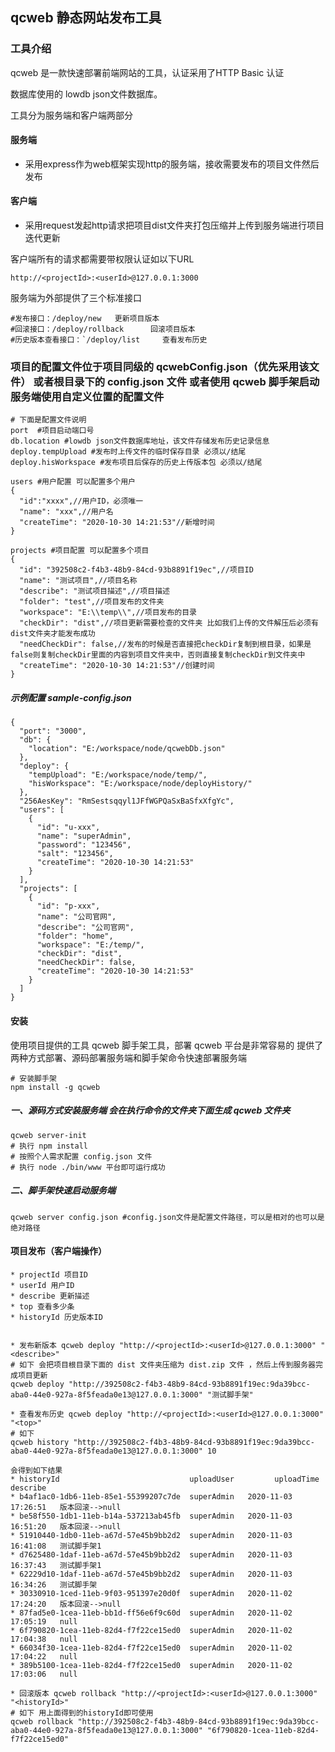 ## qcweb 静态网站发布工具

### 工具介绍
qcweb 是一款快速部署前端网站的工具，认证采用了HTTP Basic 认证

数据库使用的 lowdb json文件数据库。

工具分为服务端和客户端两部分

#### 服务端
* 采用express作为web框架实现http的服务端，接收需要发布的项目文件然后发布

#### 客户端
* 采用request发起http请求把项目dist文件夹打包压缩并上传到服务端进行项目迭代更新

客户端所有的请求都需要带权限认证如以下URL

`http://<projectId>:<userId>@127.0.0.1:3000`

服务端为外部提供了三个标准接口
```
#发布接口：/deploy/new   更新项目版本
#回滚接口：/deploy/rollback      回滚项目版本
#历史版本查看接口：`/deploy/list     查看发布历史
```

### 项目的配置文件位于项目同级的 qcwebConfig.json（优先采用该文件） 或者根目录下的  config.json 文件 或者使用 qcweb 脚手架启动服务端使用自定义位置的配置文件
```
# 下面是配置文件说明
port  #项目启动端口号
db.location #lowdb json文件数据库地址，该文件存储发布历史记录信息
deploy.tempUpload #发布时上传文件的临时保存目录 必须以/结尾
deploy.hisWorkspace #发布项目后保存的历史上传版本包 必须以/结尾

users #用户配置 可以配置多个用户
{
  "id":"xxxx",//用户ID，必须唯一
  "name": "xxx",//用户名
  "createTime": "2020-10-30 14:21:53"//新增时间
}

projects #项目配置 可以配置多个项目
{
  "id": "392508c2-f4b3-48b9-84cd-93b8891f19ec",//项目ID
  "name": "测试项目",//项目名称
  "describe": "测试项目描述",//项目描述
  "folder": "test",//项目发布的文件夹
  "workspace": "E:\\temp\\",//项目发布的目录
  "checkDir": "dist",//项目更新需要检查的文件夹 比如我们上传的文件解压后必须有dist文件夹才能发布成功
  "needCheckDir": false,//发布的时候是否直接把checkDir复制到根目录，如果是false则复制checkDir里面的内容到项目文件夹中，否则直接复制checkDir到文件夹中
  "createTime": "2020-10-30 14:21:53"//创建时间
}
```
##### 示例配置 sample-config.json
```
{
  "port": "3000",
  "db": {
    "location": "E:/workspace/node/qcwebDb.json"
  },
  "deploy": {
    "tempUpload": "E:/workspace/node/temp/",
    "hisWorkspace": "E:/workspace/node/deployHistory/"
  },
  "256AesKey": "RmSestsqqyl1JFfWGPQaSxBaSfxXfgYc",
  "users": [
    {
      "id": "u-xxx",
      "name": "superAdmin",
      "password": "123456",
      "salt": "123456",
      "createTime": "2020-10-30 14:21:53"
    }
  ],
  "projects": [
    {
      "id": "p-xxx",
      "name": "公司官网",
      "describe": "公司官网",
      "folder": "home",
      "workspace": "E:/temp/",
      "checkDir": "dist",
      "needCheckDir": false,
      "createTime": "2020-10-30 14:21:53"
    }
  ]
}

```

#### 安装
使用项目提供的工具 qcweb 脚手架工具，部署 qcweb 平台是非常容易的 提供了两种方式部署、源码部署服务端和脚手架命令快速部署服务端
```shell script
# 安装脚手架
npm install -g qcweb
```
##### 一、源码方式安装服务端 会在执行命令的文件夹下面生成 qcweb 文件夹
```
qcweb server-init
# 执行 npm install
# 按照个人需求配置 config.json 文件
# 执行 node ./bin/www 平台即可运行成功
```
##### 二、脚手架快速启动服务端
```
qcweb server config.json #config.json文件是配置文件路径，可以是相对的也可以是绝对路径
```

#### 项目发布（客户端操作）

```shell script
* projectId 项目ID
* userId 用户ID
* describe 更新描述
* top 查看多少条
* historyId 历史版本ID


* 发布新版本 qcweb deploy "http://<projectId>:<userId>@127.0.0.1:3000" "<describe>"
# 如下 会把项目根目录下面的 dist 文件夹压缩为 dist.zip 文件 ，然后上传到服务器完成项目更新
qcweb deploy "http://392508c2-f4b3-48b9-84cd-93b8891f19ec:9da39bcc-aba0-44e0-927a-8f5feada0e13@127.0.0.1:3000" "测试脚手架"

* 查看发布历史 qcweb deploy "http://<projectId>:<userId>@127.0.0.1:3000" "<top>"
# 如下
qcweb history "http://392508c2-f4b3-48b9-84cd-93b8891f19ec:9da39bcc-aba0-44e0-927a-8f5feada0e13@127.0.0.1:3000" 10

会得到如下结果
* historyId                             uploadUser         uploadTime    describe
* b4af1ac0-1db6-11eb-85e1-55399207c7de  superAdmin   2020-11-03 17:26:51   版本回滚-->null
* be58f550-1db1-11eb-b14a-537213ab45fb  superAdmin   2020-11-03 16:51:20   版本回滚-->null
* 51910440-1db0-11eb-a67d-57e45b9bb2d2  superAdmin   2020-11-03 16:41:08   测试脚手架1
* d7625480-1daf-11eb-a67d-57e45b9bb2d2  superAdmin   2020-11-03 16:37:43   测试脚手架1
* 62229d10-1daf-11eb-a67d-57e45b9bb2d2  superAdmin   2020-11-03 16:34:26   测试脚手架
* 30330910-1ced-11eb-9f03-951397e20d0f  superAdmin   2020-11-02 17:24:20   版本回滚-->null
* 87fad5e0-1cea-11eb-bb1d-ff56e6f9c60d  superAdmin   2020-11-02 17:05:19   null
* 6f790820-1cea-11eb-82d4-f7f22ce15ed0  superAdmin   2020-11-02 17:04:38   null
* 66034f30-1cea-11eb-82d4-f7f22ce15ed0  superAdmin   2020-11-02 17:04:22   null
* 389b5100-1cea-11eb-82d4-f7f22ce15ed0  superAdmin   2020-11-02 17:03:06   null

* 回滚版本 qcweb rollback "http://<projectId>:<userId>@127.0.0.1:3000" "<historyId>"
# 如下 用上面得到的historyId即可使用
qcweb rollback "http://392508c2-f4b3-48b9-84cd-93b8891f19ec:9da39bcc-aba0-44e0-927a-8f5feada0e13@127.0.0.1:3000" "6f790820-1cea-11eb-82d4-f7f22ce15ed0"

```


